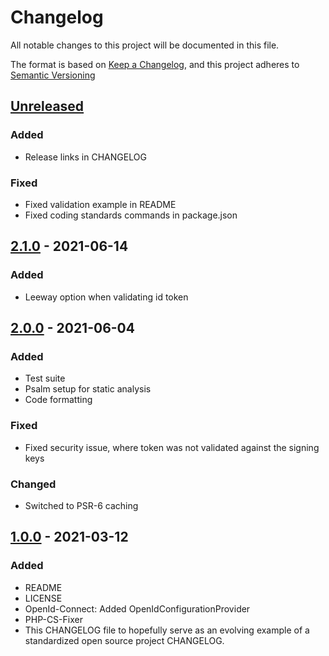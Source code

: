 # Changelog

All notable changes to this project will be documented in this file.

The format is based on [Keep a Changelog](https://keepachangelog.com/en/1.0.0/),
and this project adheres to [Semantic Versioning](https://semver.org/spec/v2.0.0.html)

## [Unreleased]

### Added

- Release links in CHANGELOG

### Fixed

- Fixed validation example in README
- Fixed coding standards commands in package.json

## [2.1.0] - 2021-06-14

### Added

- Leeway option when validating id token

## [2.0.0] - 2021-06-04

### Added

- Test suite
- Psalm setup for static analysis
- Code formatting

### Fixed

- Fixed security issue, where token was not validated against the signing keys

### Changed

- Switched to PSR-6 caching

## [1.0.0] - 2021-03-12

### Added

- README
- LICENSE
- OpenId-Connect: Added OpenIdConfigurationProvider  
- PHP-CS-Fixer  
- This CHANGELOG file to hopefully serve as an evolving example of a
  standardized open source project CHANGELOG.

[unreleased]: https://github.com/itk-dev/openid-connect/compare/2.1.0...HEAD
[2.1.0]: https://github.com/itk-dev/openid-connect/compare/2.0.0...2.1.0
[2.0.0]: https://github.com/itk-dev/openid-connect/compare/1.0.0...2.0.0
[1.0.0]: https://github.com/itk-dev/openid-connect/releases/tag/1.0.0
